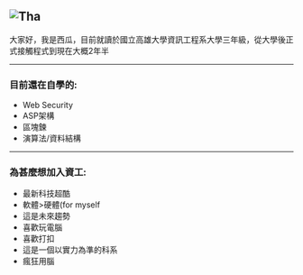 ![Tha](https://github.com/peipei930725/peipei930725/assets/114333331/df888990-c12e-4337-a404-cbf6b39dc7a5)
---
大家好，我是西瓜，目前就讀於國立高雄大學資訊工程系大學三年級，從大學後正式接觸程式到現在大概2年半

---

### 目前還在自學的:
- Web Security
- ASP架構
- 區塊鍊
- 演算法/資料結構

---
### 為甚麼想加入資工:
- 最新科技超酷
- 軟體>硬體(for myself
- 這是未來趨勢
- 喜歡玩電腦
- 喜歡打扣
- 這是一個以實力為準的科系
- 瘋狂用腦
